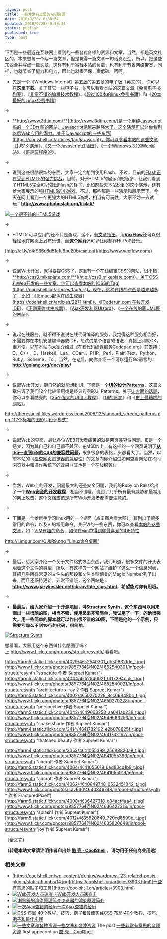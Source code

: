 ```yaml
---
layout: post
title: 一些非常有意思的杂项资源
date: 2010/9/28/ 0:38:34
updated: 2010/9/28/ 0:38:34
status: publish
published: true
type: post
---
```


下面是一些最近在互联网上看到的一些各式各样的资源和文章，当然，都是英文社区的，本来想每一个写一篇文章，但是觉得一篇文章一句话真没劲，所以，把这些东西合并写成一篇文章，这样有利于减轻本站的负载，也有利于节省网络带宽，同样，也就节省了能力和电力，因此也就很环保，很低碳。呵呵。


* 先是一个《Windows Internal》第五版的第五章的电子版（英文的），你可以在[**这里下载**](http://download.sysinternals.com/Files/WindowsInternals-Ch05.pdf)。关于其它一些电子书，你可以看看本站的这篇文章《[免费电子书列表](https://coolshell.cn/articles/2775.html)》、《[非常不错的编程技术教程](https://coolshell.cn/articles/240.html)》、《[超过100本的linux免费书籍](https://coolshell.cn/articles/336.html)》和《[20本最好的Linux免费书籍](https://coolshell.cn/articles/355.html)》


→


* [**http://www.3dtin.com/**](http://www.3dtin.com/)是一个用纯Javascript搞的一个3D作图的网站，Javascript是越来越强大了。这个演示可以让你看到以后Web应用的潜力。关于[Javascript的一些东西](https://coolshell.cn/articles/tag/javascript)，你可以参看本站的这些文章《[JS1K 演示](https://coolshell.cn/articles/2785.html)》、《[又一个Javascript试验田](https://coolshell.cn/articles/2276.html)》、《[一个Windows 3.1的Web网站](https://coolshell.cn/articles/2065.html)》、《[哥是玩程序的](https://coolshell.cn/articles/1932.html)》。


→


* 说到这些很酷很炫的东西，大家一定会想到使用Flash，不过，目前的[Flash正在受到HTML5的强力挑战](https://coolshell.cn/articles/2735.html)，目前，对于HTML5的展示网站很多，让我们看到了HTML5完全可以做出Flash的样子，比如前些天本站说到的[这个演示](https://coolshell.cn/articles/2926.html)，还有给大家展示的[纯HTML5的小游戏](https://coolshell.cn/articles/2998.html)，不过，那些都是一些演示和展示罢了。今天在网上看到一个更强大的HTML5游戏，相当有可玩性，大家不妨一去试玩：**<http://www.phoboslab.org/biolab/>**


[![](../wp-content/uploads/2010/09/biolab.jpg "一个很不错的HTML5游戏")](http://www.phoboslab.org/biolab/)


→


* HTML5 可以应用的还不只是游戏，这不，[有文章指出](http://thechangelog.com/post/1097381443/vexflow-html5-canvas-javascript-library-music-and-guitar)，用[**VexFlow**](http://www.vexflow.com/)还可以很轻松地在网页上发布乐谱。而[**这个网页**](http://stepheneisenhauer.com/demos/drummachine/)还可以让你制作Hi-PoP音乐。


[http://cl.ly/c4f966c6d51cfc9be20b/content](http://www.vexflow.com/)


→


* 说到Web开发，就得要提CSS了，这里有一个在线编辑CSS的网站，很不错，[**http://css3.mikeplate.com/**](http://css3.mikeplate.com/)。关于CSS和Web开发的一些文章，你可以查看本站的[CSS的Tag](https://coolshell.cn/articles/tag/css)。现在，这种在线的东西是越来越多了，比如：《[Emacs配色在线生成器](https://coolshell.cn/articles/2271.html)》、《[Coderun.com 在线开发IDE](https://coolshell.cn/articles/1883.html)》、《[正则表达式生成器](https://coolshell.cn/articles/1830.html)》、《[Ajax开发利器UIzard](https://coolshell.cn/articles/1611.html)》、《[一个在线的画UML图的网站](https://coolshell.cn/articles/776.html)》。



→


* 说起在线服务，就不得不说说在线代码编译的服务，我觉得这种服务相当好，不需要你在本机安装编译器或IDE，想试试某个语言的语法，真接上网就OK，很方便。以前本站向大家介绍过《[在线代码编译服务Codepad.org](https://coolshell.cn/articles/1310.html)》其支持：C，C++，D，Haskell，Lua，OCaml，PHP，Perl，Plain Text，Python，Ruby，Scheme，Tcl。当然，在这里，向你介绍一个可以运行Go语言的：**<http://golang.org/doc/play/>**


→


* 说起Web开发，很自然的就能想到UI。下面是一个[**UI的设计Patterns**](http://designingwebinterfaces.com/designing-web-interfaces-12-screen-patterns)，这篇文章告诉了我们12个比较常用或是经典的图形UI Patterns。关于[UI方面的话题](https://coolshell.cn/articles/tag/ui)，你可以参看酷壳的《[35个强大的UI设计教程](https://coolshell.cn/articles/363.html)》、《[UI的恶梦](https://coolshell.cn/articles/1907.html)》和《[史上最糟糕的网站](https://coolshell.cn/articles/2313.html)》。


[http://theresaneil.files.wordpress.com/2008/12/standard_screen_patterns.png "12个标准的图形UI设计模式"](http://designingwebinterfaces.com/designing-web-interfaces-12-screen-patterns)


→


* 说起Web的界面，最让各位WEB开发者痛苦的就是网页兼容性问题，IE是一个恶梦，因为其自己和自己都不兼容，在MSDN上，有这样的一个网页说明了[**从IE5一直到IE9的CSS的兼容性问题**](http://msdn.microsoft.com/en-us/library/cc351024)，很多很多的表格，头都看大了。当然，以前本站的《[检查网页浏览器的兼容性](https://coolshell.cn/articles/757.html)》的文章向你介绍过如何查看网站在不同浏览器中和操作系统下的效果（其也是一个在线服务）。


→


* 当然，Web上的开发，问题最大的还是安全问题，我们的Ruby on Rails给出了一个[**Web安全的开发教程**](http://guides.rubyonrails.org/security.html)，相当不错哦。谈到了几乎所有最有威胁和最常用的网上攻击，这个文档应该是所有Web开发者都需要注意的。


→


* 下面是一个给新手学习linux用的一个桌面（点击图片看大图），其列出了很多常用的命令，以及VI的常用命令。关于VI的一些东西，你可以查看[本站的这些文章](https://coolshell.cn/articles/tag/vim)，如：[VIM有趣的命令](https://coolshell.cn/articles/1651.html)、[如何在vim中得到你最喜爱的IDE特性](https://coolshell.cn/articles/894.html)


[http://i.imgur.com/CJkR9.png "Linux命令桌面"](http://i.imgur.com/CJkR9.png)


→


* 最后，给大家介绍一个关于文件格式方面东西，我们知道，很多文件的开头表明着这个文件的类型，所以，有这样的一个网站了维护了这么一个信息列表，其把几乎所有常见的文件头的那段和文件类型相关的Magic Number列了出来，而且还保持更新，非常不错哦，这个网站是：**<http://www.garykessler.net/library/file_sigs.html>，希望能对你有用哦。**


→


* **最最后，给大家介绍一个开源项目，叫[**Structure Synth**](http://structuresynth.sourceforge.net/)，这个东西可以用来画出一些很酷的图，相当不错，使用起来非常简单，我试用了一下，的确很强大。用一些简单的脚本就可以作出很不错的3D图，下面是他的一个示例，只需要写那么不到10行的代码，很简单。**


[![](../wp-content/uploads/2010/09/Structure-Synth.jpg "Structure Synth")](http://structuresynth.sourceforge.net/index.php)


想看看，大家用这个东西做什么酷图了吗？上 <http://www.flickr.com/groups/structuresynth/> 看看吧。


[http://farm5.static.flickr.com/4029/4652540301_db50832fdc_t.jpg](http://www.flickr.com/photos/9857764@N02/4652540301/in/pool-structuresynth "structure 作者 Supreet Kumar") [http://farm5.static.flickr.com/4044/4652540021_0f17294ca5_t.jpg](http://www.flickr.com/photos/9857764@N02/4652540021/in/pool-structuresynth "architecture x-ray 2 作者 Supreet Kumar") [http://farm5.static.flickr.com/4002/4650270228_8cc69948bc_t.jpg](http://www.flickr.com/photos/9857764@N02/4650270228/in/pool-structuresynth "perspective 作者 Supreet Kumar") [http://farm5.static.flickr.com/4042/4649663253_aa041ab239_t.jpg](http://www.flickr.com/photos/9857764@N02/4649663253/in/pool-structuresynth "snake shade 作者 Supreet Kumar") [http://farm4.static.flickr.com/3414/4641732162_e2b078825f_t.jpg](http://www.flickr.com/photos/9857764@N02/4641732162/in/pool-structuresynth "thatched beauty 作者 Supreet Kumar")  

[http://farm4.static.flickr.com/3353/4641055399_25688820a9_t.jpg](http://www.flickr.com/photos/9857764@N02/4641055399/in/pool-structuresynth "aircraft 作者 Supreet Kumar") [http://farm5.static.flickr.com/4064/4641055019_6ed80cd1b9_t.jpg](http://www.flickr.com/photos/9857764@N02/4641055019/in/pool-structuresynth "aircraft 作者 Supreet Kumar") [http://farm5.static.flickr.com/4062/4640849748_0532451842_t.jpg](http://www.flickr.com/photos/cav666/4640849748/in/pool-structuresynth " 作者 FracturedPixel") [http://farm5.static.flickr.com/4008/4636427318_c84acf4aa4_t.jpg](http://www.flickr.com/photos/9857764@N02/4636427318/in/pool-structuresynth "splash1 作者 Supreet Kumar") [http://farm5.static.flickr.com/4012/4635820649_720cd6599b_t.jpg](http://www.flickr.com/photos/9857764@N02/4635820649/in/pool-structuresynth "joy 作者 Supreet Kumar")


（全文完）




**（转载本站文章请注明作者和出处 [酷 壳 – CoolShell](https://coolshell.cn/) ，请勿用于任何商业用途）**



### 相关文章

* [https://coolshell.cn/wp-content/plugins/wordpress-23-related-posts-plugin/static/thumbs/14.jpg](https://coolshell.cn/articles/3903.html)[一些有意思的贴子和工具](https://coolshell.cn/articles/3903.html)
* [![Web开发人员速查卡](../wp-content/uploads/2011/02/1128-150x150.jpg)](https://coolshell.cn/articles/3684.html)[Web开发人员速查卡](https://coolshell.cn/articles/3684.html)
* [![浏览器的渲染原理简介](../wp-content/uploads/2013/05/Render-Process-150x150.jpg)](https://coolshell.cn/articles/9666.html)[浏览器的渲染原理简介](https://coolshell.cn/articles/9666.html)
* [![一次Ajax查错的经历](../wp-content/uploads/2012/08/ajax_error-150x150.jpg)](https://coolshell.cn/articles/8170.html)[一次Ajax查错的经历](https://coolshell.cn/articles/8170.html)
* [![CSS 布局:40个教程、技巧、例子和最佳实践](../wp-content/uploads/2012/03/css-layouts-150x150.gif)](https://coolshell.cn/articles/6840.html)[CSS 布局:40个教程、技巧、例子和最佳实践](https://coolshell.cn/articles/6840.html)
* [![一些文章和各种资源](../wp-content/uploads/2011/09/image008-150x150.jpg)](https://coolshell.cn/articles/5224.html)[一些文章和各种资源](https://coolshell.cn/articles/5224.html)
The post [一些非常有意思的杂项资源](https://coolshell.cn/articles/3013.html) first appeared on [酷 壳 - CoolShell](https://coolshell.cn).